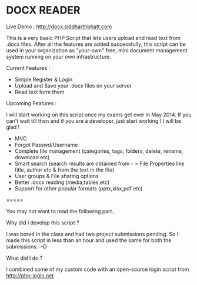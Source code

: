 <h1>DOCX READER</h1>

Live Demo : http://docx.siddharthbhatt.com
 
This is a very basic PHP Script that lets users upload and read text from .docx files. After all the features are added successfully, this script can be used in your organization as "your-own" free, mini document management system running on your own infrastructure.

Current Features :
 
- Simple Register & Login
- Upload and Save your .docx files on your server
- Read text form them

Upcoming Features :

I will start working on this script once my exams get over in May 2014. If you can't wait till then and if you are a developer, just start working ! I will be glad !

- MVC
- Forgot Passwd/Username
- Complete file management (categories, tags, folders, delete, rename, download etc)
- Smart search (search results are obtained from - > File Properties like title, author etc & from the text in the file)
- User groups & File sharing options
- Better .docx reading (media,tables,etc)
- Support for other popular formats (pptx,xlsx,pdf etc)

=====

<p>You may not want to read the following part..</p>
Why did I develop this script ?

I was bored in the class and had two project submissions pending. So I made this script in less than an hour and used the same for both the submissions. :-D 

What did I do ?

I combined some of my custom code with an open-source login script from http://php-login.net 

